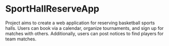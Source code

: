 # SportHallReserveApp
Project aims to create a web application for reserving basketball sports halls. Users can book via a calendar, organize tournaments, and sign up for matches with others. Additionally, users can post notices to find players for team matches.
